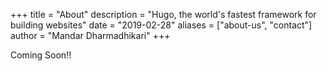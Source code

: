 +++
title = "About"
description = "Hugo, the world's fastest framework for building websites"
date = "2019-02-28"
aliases = ["about-us", "contact"]
author = "Mandar Dharmadhikari"
+++

Coming Soon!!
